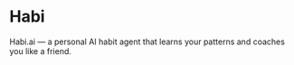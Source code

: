 # Habi
Habi.ai — a personal AI habit agent that learns your patterns and coaches you like a friend.

